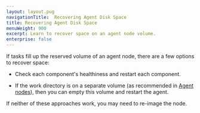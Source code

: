 ```yaml
---
layout: layout.pug
navigationTitle:  Recovering Agent Disk Space
title: Recovering Agent Disk Space
menuWeight: 900
excerpt: Learn to recover space on an agent node volume.
enterprise: false
---
```



If tasks fill up the reserved volume of an agent node, there are a few options to recover space:

- Check each component's healthiness and restart each component.

- If the work directory is on a separate volume (as recommended in [Agent nodes](/1.11/installing/production/system-requirements/#agent-nodes)), then you can empty this volume and restart the agent.

If neither of these approaches work, you may need to re-image the node.
